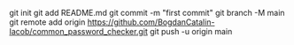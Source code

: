 git init
git add README.md
git commit -m "first commit"
git branch -M main
git remote add origin https://github.com/BogdanCatalin-Iacob/common_password_checker.git
git push -u origin main